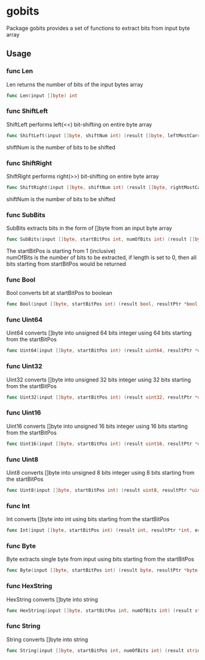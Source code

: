 # gobits
Package gobits provides a set of functions to extract bits from input byte array

## Usage

### func Len

Len returns the number of bits of the input bytes array
```go
func Len(input []byte) int
```

### func ShiftLeft

ShiftLeft performs left(<<) bit-shifting on entire byte array
```go
func ShiftLeft(input []byte, shiftNum int) (result []byte, leftMostCarryFlag bool)
```
shiftNum is the number of bits to be shifted

### func ShiftRight

ShiftRight performs right(>>) bit-shifting on entire byte array
```go
func ShiftRight(input []byte, shiftNum int) (result []byte, rightMostCarryFlag bool)
```
shiftNum is the number of bits to be shifted

### func SubBits

SubBits extracts bits in the form of []byte from an input byte array
```go
func SubBits(input []byte, startBitPos int, numOfBits int) (result []byte, resultPtr *[]byte, err error)
```
The startBitPos is starting from 1 (inclusive)<br />
numOfBits is the number of bits to be extracted, if length is set to 0, then all bits starting from startBitPos would be returned

### func Bool

Bool converts bit at startBitPos to boolean
```go
func Bool(input []byte, startBitPos int) (result bool, resultPtr *bool, err error)
```

### func Uint64

Uint64 converts []byte into unsigned 64 bits integer using 64 bits starting from the startBitPos
```go
func Uint64(input []byte, startBitPos int) (result uint64, resultPtr *uint64, err error)
```

### func Uint32

Uint32 converts []byte into unsigned 32 bits integer using 32 bits starting from the startBitPos
```go
func Uint32(input []byte, startBitPos int) (result uint32, resultPtr *uint32, err error)
```

### func Uint16

Uint16 converts []byte into unsigned 16 bits integer using 16 bits starting from the startBitPos
```go
func Uint16(input []byte, startBitPos int) (result uint16, resultPtr *uint16, err error)
```

### func Uint8

Uint8 converts []byte into unsigned 8 bits integer using 8 bits starting from the startBitPos
```go
func Uint8(input []byte, startBitPos int) (result uint8, resultPtr *uint8, err error)
```

### func Int

Int converts []byte into int using bits starting from the startBitPos
```go
func Int(input []byte, startBitPos int) (result int, resultPtr *int, err error)
```

### func Byte

Byte extracts single byte from input using bits starting from the startBitPos
```go
func Byte(input []byte, startBitPos int) (result byte, resultPtr *byte, err error)
```

### func HexString

HexString converts []byte into string
```go
func HexString(input []byte, startBitPos int, numOfBits int) (result string, resultPtr *string, err error)
```

### func String

String converts []byte into string
```go
func String(input []byte, startBitPos int, numOfBits int) (result string, resultPtr *string, err error)
```


